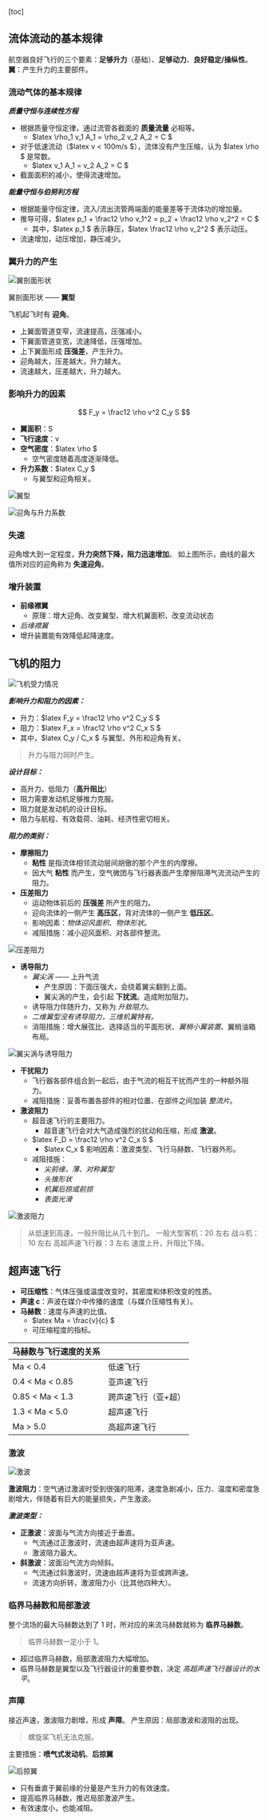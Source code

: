 [toc]

## 流体流动的基本规律

航空器良好飞行的三个要素：**足够升力**（基础）、**足够动力**、**良好稳定/操纵性**。
**翼**：产生升力的主要部件。

### 流动气体的基本规律

***质量守恒与连续性方程***

- 根据质量守恒定律，通过流管各截面的 **质量流量** 必相等。
    - $latex \rho_1 v_1 A_1 = \rho_2 v_2 A_2 = C $
- 对于低速流动（$latex v &lt; 100m/s $），流体没有产生压缩，认为 $latex \rho $ 是常数。
    - $latex v_1 A_1 = v_2 A_2 = C $
- 截面面积的减小，使得流速增加。

***能量守恒与伯努利方程***

- 根据能量守恒定律，流入/流出流管两端面的能量差等于流体功的增加量。
- 推导可得，$latex p_1 + \frac12 \rho v_1^2 = p_2 + \frac12 \rho v_2^2 = C $
    - 其中，$latex p_1 $ 表示静压，$latex \frac12 \rho v_2^2 $ 表示动压。
- 流速增加，动压增加，静压减少。

### 翼升力的产生

![翼剖面形状](http://oxnec2zdn.bkt.clouddn.com/hangkonghangtiangailun/yipoumianxingzhuang.jpg)

翼剖面形状 —— **翼型**

飞机起飞时有 **迎角**。

- 上翼面管道变窄，流速提高，压强减小。
- 下翼面管道变宽，流速降低，压强增加。
- 上下翼面形成 **压强差**，产生升力。
- 迎角越大，压差越大，升力越大。
- 流速越大，压差越大，升力越大。

### 影响升力的因素

$$ F_y = \frac12 \rho v^2 C_y S $$

- **翼面积**：S
- **飞行速度**：v
- **空气密度**：$latex \rho $
    - 空气密度随着高度逐渐降低。
- **升力系数**：$latex C_y $
    - 与翼型和迎角相关。

![翼型](http://oxnec2zdn.bkt.clouddn.com/hangkonghangtiangailun/yixing.jpg)

![迎角与升力系数](http://oxnec2zdn.bkt.clouddn.com/hangkonghangtiangailun/yingjiaoyushenglixishu.jpg)

### 失速

迎角增大到一定程度，**升力突然下降，阻力迅速增加**。
如上图所示，曲线的最大值所对应的迎角称为 **失速迎角**。

### 增升装置

- **前缘襟翼**
    - 原理：增大迎角、改变翼型、增大机翼面积、改变流动状态
- *后缘襟翼*
- 增升装置能有效降低起降速度。

## 飞机的阻力

![飞机受力情况](http://oxnec2zdn.bkt.clouddn.com/hangkonghangtiangailun/feijishouliqingkuang.PNG)

***影响升力和阻力的因素：***

- 升力：$latex F_y = \frac12 \rho v^2 C_y S $
- 阻力：$latex F_x = \frac12 \rho v^2 C_x S $
- 其中，$latex C_y / C_x $ 与翼型、外形和迎角有关。

> 升力与阻力同时产生。

***设计目标：***

- 高升力、低阻力（**高升阻比**）
- 阻力需要发动机足够推力克服。
- 阻力就是发动机的设计目标。
- 阻力与航程、有效载荷、油耗、经济性密切相关。

***阻力的类别：***

- **摩擦阻力**
    - **粘性** 是指流体相邻流动层间胡傲的那个产生的内摩擦。
    - 因大气 **粘性** 而产生，空气微团与飞行器表面产生摩擦阻滞气流流动产生的阻力。
- **压差阻力**
    - 运动物体前后的 **压强差** 所产生的阻力。
    - 迎向流体的一侧产生 **高压区**，背对流体的一侧产生 **低压区**。
    - 影响因素：*物体迎风面积*、*物体形状*。
    - 减阻措施：减小迎风面积、对各部件整流。

![压差阻力](http://oxnec2zdn.bkt.clouddn.com/hangkonghangtiangailun/yachazuli.gif)

- **诱导阻力**
    - *翼尖涡* —— 上升气流
        - 产生原因：下面压强大，会绕着翼尖翻到上面。
        - 翼尖涡的产生，会引起 **下扰流**。造成附加阻力。
    - 诱导阻力伴随升力，又称为 *升致阻力*。
    - *二维翼型没有诱导阻力，三维机翼特有。*
    - 消阻措施：增大展弦比、选择适当的平面形状、*翼梢小翼装置*、翼梢油箱布局。

![翼尖涡与诱导阻力](http://oxnec2zdn.bkt.clouddn.com/hangkonghangtiangailun/yijianwoyuyoudaozuli.jpg)

- **干扰阻力**
    - 飞行器各部件组合到一起后，由于气流的相互干扰而产生的一种额外阻力。
    - 减阻措施：妥善布置各部件的相对位置、在部件之间加装 *整流片*。
- **激波阻力**
    - 超音速飞行的主要阻力。
        - 超音速飞行会对大气造成强烈的扰动和压缩，形成 **激波**。
    - $latex F_D = \frac12 \rho v^2 C_x S $
        - $latex C_x $ 影响因素：激波类型、飞行马赫数、飞行器外形。
    - 减阻措施：
        - *尖前缘，薄、对称翼型*
        - *头锥形状*
        - *机翼后掠或前掠*
        - *表面光滑*

![激波阻力](http://oxnec2zdn.bkt.clouddn.com/hangkonghangtiangailun/jibozuli.jpg)

> 从低速到高速，一般升阻比从几十到几。
> 一般大型客机：20 左右
> 战斗机：10 左右
> 高超声速飞行器：3 左右
> 速度上升，升阻比下降。

## 超声速飞行

- **可压缩性**：气体压强或温度改变时，其密度和体积改变的性质。
- **声速 c**：声波在媒介中传播的速度（与媒介压缩性有关）。
- **马赫数**：速度与声速的比值。
    - $latex Ma = \frac{v}{c} $
    - 可压缩程度的指标。

| 马赫数与飞行速度的关系 | &nbsp; |
|---|---|
| Ma &lt; 0.4 | 低速飞行 |
| 0.4 &lt; Ma &lt; 0.85 | 亚声速飞行|
| 0.85 &lt; Ma &lt; 1.3 | 跨声速飞行（亚+超） |
| 1.3 &lt; Ma &lt; 5.0 | 超声速飞行 |
| Ma &gt; 5.0 | 高超声速飞行 |

### 激波

![激波](http://oxnec2zdn.bkt.clouddn.com/hangkonghangtiangailun/jibo.jpg)

**激波阻力**：空气通过激波时受到很强的阻滞，速度急剧减小，压力、温度和密度急剧增大，伴随着有巨大的能量损失，产生激波。

***激波类型：***

- **正激波**：波面与气流方向接近于垂直。
    - 气流通过正激波时，流速由超声速将为亚声速。
    - 激波阻力最大。
- **斜激波**：波面沿气流方向倾斜。
    - 气流通过斜激波时，流速由超声速将为亚或跨声速。
    - 流速方向折转，激波阻力小（比其他四种大）。

### 临界马赫数和局部激波

整个流场的最大马赫数达到了 1 时，所对应的来流马赫数就称为 **临界马赫数**。

> 临界马赫数一定小于 1。

- 超过临界马赫数，局部激波阻力大幅增加。
- 临界马赫数是翼型以及飞行器设计的重要参数，决定 *高超声速飞行器设计的水平*。

### 声障

接近声速，激波阻力剧增，形成 **声障**。
产生原因：局部激波和波阻的出现。

> 螺旋桨飞机无法克服。

主要措施：**喷气式发动机**、**后掠翼**

![后掠翼](http://oxnec2zdn.bkt.clouddn.com/hangkonghangtiangailun/houlueyi.PNG)

- 只有垂直于翼前缘的分量是产生升力的有效速度。
- 提高临界马赫数，推迟局部激波产生。
- 有效速度小，也能减阻。

